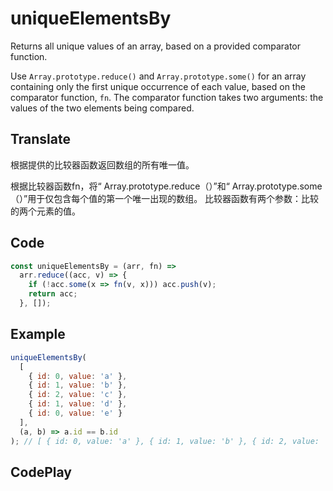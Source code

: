 # uniqueElementsBy

Returns all unique values of an array, based on a provided comparator function.

Use `Array.prototype.reduce()` and `Array.prototype.some()` for an array containing only the first unique occurrence of each value, based on the comparator function, `fn`.
The comparator function takes two arguments: the values of the two elements being compared.

## Translate

根据提供的比较器函数返回数组的所有唯一值。

根据比较器函数fn，将“ Array.prototype.reduce（）”和“ Array.prototype.some（）”用于仅包含每个值的第一个唯一出现的数组。
比较器函数有两个参数：比较的两个元素的值。

## Code

```js
const uniqueElementsBy = (arr, fn) =>
  arr.reduce((acc, v) => {
    if (!acc.some(x => fn(v, x))) acc.push(v);
    return acc;
  }, []);
```

## Example

```js
uniqueElementsBy(
  [
    { id: 0, value: 'a' },
    { id: 1, value: 'b' },
    { id: 2, value: 'c' },
    { id: 1, value: 'd' },
    { id: 0, value: 'e' }
  ],
  (a, b) => a.id == b.id
); // [ { id: 0, value: 'a' }, { id: 1, value: 'b' }, { id: 2, value: 'c' } ]
```

## CodePlay

<template>
  <code-play codeplay-id="" />
</template>
